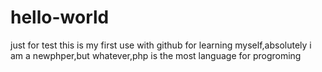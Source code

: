 # hello-world
just for test
this is my first use with github for learning myself,absolutely i am a newphper,but whatever,php is the most language for progroming
